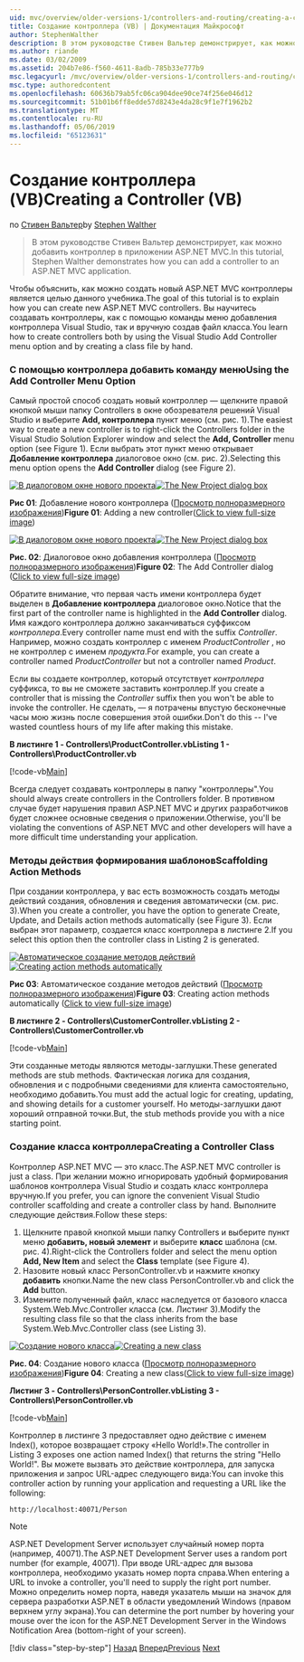 ```yaml
---
uid: mvc/overview/older-versions-1/controllers-and-routing/creating-a-controller-vb
title: Создание контроллера (VB) | Документация Майкрософт
author: StephenWalther
description: В этом руководстве Стивен Вальтер демонстрирует, как можно добавить контроллер в приложении ASP.NET MVC.
ms.author: riande
ms.date: 03/02/2009
ms.assetid: 204b7e86-f560-4611-8adb-785b33e777b9
msc.legacyurl: /mvc/overview/older-versions-1/controllers-and-routing/creating-a-controller-vb
msc.type: authoredcontent
ms.openlocfilehash: 60636b79ab5fc06ca904dee90ce74f256e046d12
ms.sourcegitcommit: 51b01b6ff8edde57d8243e4da28c9f1e7f1962b2
ms.translationtype: MT
ms.contentlocale: ru-RU
ms.lasthandoff: 05/06/2019
ms.locfileid: "65123631"
---
```

# <a name="creating-a-controller-vb"></a><span data-ttu-id="61aad-103">Создание контроллера (VB)</span><span class="sxs-lookup"><span data-stu-id="61aad-103">Creating a Controller (VB)</span></span>

<span data-ttu-id="61aad-104">по [Стивен Вальтер](https://github.com/StephenWalther)</span><span class="sxs-lookup"><span data-stu-id="61aad-104">by [Stephen Walther](https://github.com/StephenWalther)</span></span>

> <span data-ttu-id="61aad-105">В этом руководстве Стивен Вальтер демонстрирует, как можно добавить контроллер в приложении ASP.NET MVC.</span><span class="sxs-lookup"><span data-stu-id="61aad-105">In this tutorial, Stephen Walther demonstrates how you can add a controller to an ASP.NET MVC application.</span></span>

<span data-ttu-id="61aad-106">Чтобы объяснить, как можно создать новый ASP.NET MVC контроллеры является целью данного учебника.</span><span class="sxs-lookup"><span data-stu-id="61aad-106">The goal of this tutorial is to explain how you can create new ASP.NET MVC controllers.</span></span> <span data-ttu-id="61aad-107">Вы научитесь создавать контроллеры, как с помощью команды меню добавления контроллера Visual Studio, так и вручную создав файл класса.</span><span class="sxs-lookup"><span data-stu-id="61aad-107">You learn how to create controllers both by using the Visual Studio Add Controller menu option and by creating a class file by hand.</span></span>

### <a name="using-the-add-controller-menu-option"></a><span data-ttu-id="61aad-108">С помощью контроллера добавить команду меню</span><span class="sxs-lookup"><span data-stu-id="61aad-108">Using the Add Controller Menu Option</span></span>

<span data-ttu-id="61aad-109">Самый простой способ создать новый контроллер — щелкните правой кнопкой мыши папку Controllers в окне обозревателя решений Visual Studio и выберите **Add, контроллера** пункт меню (см. рис. 1).</span><span class="sxs-lookup"><span data-stu-id="61aad-109">The easiest way to create a new controller is to right-click the Controllers folder in the Visual Studio Solution Explorer window and select the **Add, Controller** menu option (see Figure 1).</span></span> <span data-ttu-id="61aad-110">Если выбрать этот пункт меню открывает **Добавление контроллера** диалоговое окно (см. рис. 2).</span><span class="sxs-lookup"><span data-stu-id="61aad-110">Selecting this menu option opens the **Add Controller** dialog (see Figure 2).</span></span>

<span data-ttu-id="61aad-111">[![В диалоговом окне нового проекта](creating-a-controller-vb/_static/image1.jpg)](creating-a-controller-vb/_static/image1.png)</span><span class="sxs-lookup"><span data-stu-id="61aad-111">[![The New Project dialog box](creating-a-controller-vb/_static/image1.jpg)](creating-a-controller-vb/_static/image1.png)</span></span>

<span data-ttu-id="61aad-112">**Рис 01**: Добавление нового контроллера ([Просмотр полноразмерного изображения](creating-a-controller-vb/_static/image2.png))</span><span class="sxs-lookup"><span data-stu-id="61aad-112">**Figure 01**: Adding a new controller([Click to view full-size image](creating-a-controller-vb/_static/image2.png))</span></span>

<span data-ttu-id="61aad-113">[![В диалоговом окне нового проекта](creating-a-controller-vb/_static/image2.jpg)](creating-a-controller-vb/_static/image3.png)</span><span class="sxs-lookup"><span data-stu-id="61aad-113">[![The New Project dialog box](creating-a-controller-vb/_static/image2.jpg)](creating-a-controller-vb/_static/image3.png)</span></span>

<span data-ttu-id="61aad-114">**Рис. 02**: Диалоговое окно добавления контроллера ([Просмотр полноразмерного изображения](creating-a-controller-vb/_static/image4.png))</span><span class="sxs-lookup"><span data-stu-id="61aad-114">**Figure 02**: The Add Controller dialog ([Click to view full-size image](creating-a-controller-vb/_static/image4.png))</span></span>

<span data-ttu-id="61aad-115">Обратите внимание, что первая часть имени контроллера будет выделен в **Добавление контроллера** диалоговое окно.</span><span class="sxs-lookup"><span data-stu-id="61aad-115">Notice that the first part of the controller name is highlighted in the **Add Controller** dialog.</span></span> <span data-ttu-id="61aad-116">Имя каждого контроллера должно заканчиваться суффиксом *контроллера*.</span><span class="sxs-lookup"><span data-stu-id="61aad-116">Every controller name must end with the suffix *Controller*.</span></span> <span data-ttu-id="61aad-117">Например, можно создать контроллер с именем *ProductController* , но не контроллер с именем *продукта*.</span><span class="sxs-lookup"><span data-stu-id="61aad-117">For example, you can create a controller named *ProductController* but not a controller named *Product*.</span></span>

<span data-ttu-id="61aad-118">Если вы создаете контроллер, который отсутствует *контроллера* суффикса, то вы не сможете заставить контроллер.</span><span class="sxs-lookup"><span data-stu-id="61aad-118">If you create a controller that is missing the *Controller* suffix then you won't be able to invoke the controller.</span></span> <span data-ttu-id="61aad-119">Не сделать, — я потрачены впустую бесконечные часы мою жизнь после совершения этой ошибки.</span><span class="sxs-lookup"><span data-stu-id="61aad-119">Don't do this -- I've wasted countless hours of my life after making this mistake.</span></span>

<span data-ttu-id="61aad-120">**В листинге 1 - Controllers\ProductController.vb**</span><span class="sxs-lookup"><span data-stu-id="61aad-120">**Listing 1 - Controllers\ProductController.vb**</span></span>

[!code-vb[Main](creating-a-controller-vb/samples/sample1.vb)]

<span data-ttu-id="61aad-121">Всегда следует создавать контроллеры в папку "контроллеры".</span><span class="sxs-lookup"><span data-stu-id="61aad-121">You should always create controllers in the Controllers folder.</span></span> <span data-ttu-id="61aad-122">В противном случае будет нарушения правил ASP.NET MVC и других разработчиков будет сложнее основные сведения о приложении.</span><span class="sxs-lookup"><span data-stu-id="61aad-122">Otherwise, you'll be violating the conventions of ASP.NET MVC and other developers will have a more difficult time understanding your application.</span></span>

### <a name="scaffolding-action-methods"></a><span data-ttu-id="61aad-123">Методы действия формирования шаблонов</span><span class="sxs-lookup"><span data-stu-id="61aad-123">Scaffolding Action Methods</span></span>

<span data-ttu-id="61aad-124">При создании контроллера, у вас есть возможность создать методы действий создания, обновления и сведения автоматически (см. рис. 3).</span><span class="sxs-lookup"><span data-stu-id="61aad-124">When you create a controller, you have the option to generate Create, Update, and Details action methods automatically (see Figure 3).</span></span> <span data-ttu-id="61aad-125">Если выбран этот параметр, создается класс контроллера в листинге 2.</span><span class="sxs-lookup"><span data-stu-id="61aad-125">If you select this option then the controller class in Listing 2 is generated.</span></span>

<span data-ttu-id="61aad-126">[![Автоматическое создание методов действий](creating-a-controller-vb/_static/image3.jpg)](creating-a-controller-vb/_static/image5.png)</span><span class="sxs-lookup"><span data-stu-id="61aad-126">[![Creating action methods automatically](creating-a-controller-vb/_static/image3.jpg)](creating-a-controller-vb/_static/image5.png)</span></span>

<span data-ttu-id="61aad-127">**Рис 03**: Автоматическое создание методов действий ([Просмотр полноразмерного изображения](creating-a-controller-vb/_static/image6.png))</span><span class="sxs-lookup"><span data-stu-id="61aad-127">**Figure 03**: Creating action methods automatically ([Click to view full-size image](creating-a-controller-vb/_static/image6.png))</span></span>

<span data-ttu-id="61aad-128">**В листинге 2 - Controllers\CustomerController.vb**</span><span class="sxs-lookup"><span data-stu-id="61aad-128">**Listing 2 - Controllers\CustomerController.vb**</span></span>

[!code-vb[Main](creating-a-controller-vb/samples/sample2.vb)]

<span data-ttu-id="61aad-129">Эти созданные методы являются методы-заглушки.</span><span class="sxs-lookup"><span data-stu-id="61aad-129">These generated methods are stub methods.</span></span> <span data-ttu-id="61aad-130">Фактическая логика для создания, обновления и с подробными сведениями для клиента самостоятельно, необходимо добавить.</span><span class="sxs-lookup"><span data-stu-id="61aad-130">You must add the actual logic for creating, updating, and showing details for a customer yourself.</span></span> <span data-ttu-id="61aad-131">Но методы-заглушки дают хороший отправной точки.</span><span class="sxs-lookup"><span data-stu-id="61aad-131">But, the stub methods provide you with a nice starting point.</span></span>

### <a name="creating-a-controller-class"></a><span data-ttu-id="61aad-132">Создание класса контроллера</span><span class="sxs-lookup"><span data-stu-id="61aad-132">Creating a Controller Class</span></span>

<span data-ttu-id="61aad-133">Контроллер ASP.NET MVC — это класс.</span><span class="sxs-lookup"><span data-stu-id="61aad-133">The ASP.NET MVC controller is just a class.</span></span> <span data-ttu-id="61aad-134">При желании можно игнорировать удобный формирования шаблонов контроллера Visual Studio и создать класс контроллера вручную.</span><span class="sxs-lookup"><span data-stu-id="61aad-134">If you prefer, you can ignore the convenient Visual Studio controller scaffolding and create a controller class by hand.</span></span> <span data-ttu-id="61aad-135">Выполните следующие действия.</span><span class="sxs-lookup"><span data-stu-id="61aad-135">Follow these steps:</span></span>

1. <span data-ttu-id="61aad-136">Щелкните правой кнопкой мыши папку Controllers и выберите пункт меню **добавить, новый элемент** и выберите **класс** шаблона (см. рис. 4).</span><span class="sxs-lookup"><span data-stu-id="61aad-136">Right-click the Controllers folder and select the menu option **Add, New Item** and select the **Class** template (see Figure 4).</span></span>
2. <span data-ttu-id="61aad-137">Назовите новый класс PersonController.vb и нажмите кнопку **добавить** кнопки.</span><span class="sxs-lookup"><span data-stu-id="61aad-137">Name the new class PersonController.vb and click the **Add** button.</span></span>
3. <span data-ttu-id="61aad-138">Измените полученный файл, класс наследуется от базового класса System.Web.Mvc.Controller класса (см. Листинг 3).</span><span class="sxs-lookup"><span data-stu-id="61aad-138">Modify the resulting class file so that the class inherits from the base System.Web.Mvc.Controller class (see Listing 3).</span></span>

<span data-ttu-id="61aad-139">[![Создание нового класса](creating-a-controller-vb/_static/image4.jpg)](creating-a-controller-vb/_static/image7.png)</span><span class="sxs-lookup"><span data-stu-id="61aad-139">[![Creating a new class](creating-a-controller-vb/_static/image4.jpg)](creating-a-controller-vb/_static/image7.png)</span></span>

<span data-ttu-id="61aad-140">**Рис. 04**: Создание нового класса ([Просмотр полноразмерного изображения](creating-a-controller-vb/_static/image8.png))</span><span class="sxs-lookup"><span data-stu-id="61aad-140">**Figure 04**: Creating a new class([Click to view full-size image](creating-a-controller-vb/_static/image8.png))</span></span>

<span data-ttu-id="61aad-141">**Листинг 3 - Controllers\PersonController.vb**</span><span class="sxs-lookup"><span data-stu-id="61aad-141">**Listing 3 - Controllers\PersonController.vb**</span></span>

[!code-vb[Main](creating-a-controller-vb/samples/sample3.vb)]

<span data-ttu-id="61aad-142">Контроллер в листинге 3 предоставляет одно действие с именем Index(), которое возвращает строку «Hello World!».</span><span class="sxs-lookup"><span data-stu-id="61aad-142">The controller in Listing 3 exposes one action named Index() that returns the string "Hello World!".</span></span> <span data-ttu-id="61aad-143">Вы можете вызвать это действие контроллера, для запуска приложения и запрос URL-адрес следующего вида:</span><span class="sxs-lookup"><span data-stu-id="61aad-143">You can invoke this controller action by running your application and requesting a URL like the following:</span></span>

`http://localhost:40071/Person`

> [!NOTE]
> 
> <span data-ttu-id="61aad-144">ASP.NET Development Server использует случайный номер порта (например, 40071).</span><span class="sxs-lookup"><span data-stu-id="61aad-144">The ASP.NET Development Server uses a random port number (for example, 40071).</span></span> <span data-ttu-id="61aad-145">При вводе URL-адрес для вызова контроллера, необходимо указать номер порта справа.</span><span class="sxs-lookup"><span data-stu-id="61aad-145">When entering a URL to invoke a controller, you'll need to supply the right port number.</span></span> <span data-ttu-id="61aad-146">Можно определить номер порта, наведя указатель мыши на значок для сервера разработки ASP.NET в области уведомлений Windows (правом верхнем углу экрана).</span><span class="sxs-lookup"><span data-stu-id="61aad-146">You can determine the port number by hovering your mouse over the icon for the ASP.NET Development Server in the Windows Notification Area (bottom-right of your screen).</span></span>
> 
> [!div class="step-by-step"]
> <span data-ttu-id="61aad-147">[Назад](adding-dynamic-content-to-a-cached-page-vb.md)
> [Вперед](creating-an-action-vb.md)</span><span class="sxs-lookup"><span data-stu-id="61aad-147">[Previous](adding-dynamic-content-to-a-cached-page-vb.md)
[Next](creating-an-action-vb.md)</span></span>
